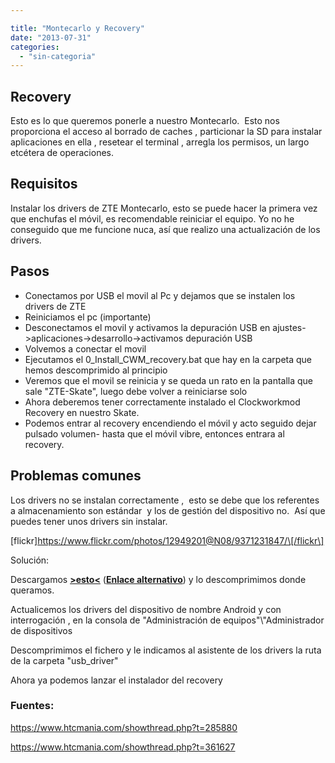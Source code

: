 ```yaml
---

title: "Montecarlo y Recovery"
date: "2013-07-31"
categories: 
  - "sin-categoria"
---
```


## Recovery

Esto es lo que queremos ponerle a nuestro Montecarlo.  Esto nos proporciona el acceso al borrado de caches , particionar la SD para instalar aplicaciones en ella , resetear el terminal , arregla los permisos, un largo etcétera de operaciones.

## Requisitos

Instalar los drivers de ZTE Montecarlo, esto se puede hacer la primera vez que enchufas el móvil, es recomendable reiniciar el equipo. Yo no he conseguido que me funcione nuca, así que realizo una actualización de los drivers.

## Pasos

- Conectamos por USB el movil al Pc y dejamos que se instalen los drivers de ZTE
- Reiniciamos el pc (importante)
- Desconectamos el movil y activamos la depuración USB en ajustes->aplicaciones->desarrollo->activamos depuración USB
- Volvemos a conectar el movil
- Ejecutamos el 0\_Install\_CWM\_recovery.bat que hay en la carpeta que hemos descomprimido al principio
- Veremos que el movil se reinicia y se queda un rato en la pantalla que sale "ZTE-Skate", luego debe volver a reiniciarse solo
- Ahora deberemos tener correctamente instalado el Clockworkmod Recovery en nuestro Skate.
- Podemos entrar al recovery encendiendo el móvil y acto seguido dejar pulsado volumen- hasta que el móvil vibre, entonces entrara al recovery.

## Problemas comunes

Los drivers no se instalan correctamente ,  esto se debe que los referentes a almacenamiento son estándar  y los de gestión del dispositivo no.  Así que puedes tener unos drivers sin instalar.

\[flickr\]https://www.flickr.com/photos/12949201@N08/9371231847/\[/flickr\]

Solución:

Descargamos **[\>esto<](https://minus.com/mopTD5NAa/)** (**[Enlace alternativo](https://www.mediafire.com/?8fle7p5s22qycyw)**) y lo descomprimimos donde queramos.

Actualicemos los drivers del dispositivo de nombre Android y con interrogación , en la consola de "Administración de equipos"\\"Administrador de dispositivos

Descomprimimos el fichero y le indicamos al asistente de los drivers la ruta de la carpeta "usb\_driver"

Ahora ya podemos lanzar el instalador del recovery

### Fuentes:

https://www.htcmania.com/showthread.php?t=285880

https://www.htcmania.com/showthread.php?t=361627
